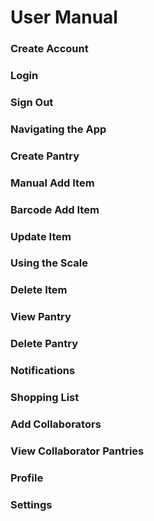 # User Manual
### Create Account
### Login
### Sign Out
### Navigating the App
### Create Pantry
### Manual Add Item
### Barcode Add Item
### Update Item
### Using the Scale
### Delete Item
### View Pantry
### Delete Pantry
### Notifications
### Shopping List
### Add Collaborators
### View Collaborator Pantries
### Profile
### Settings